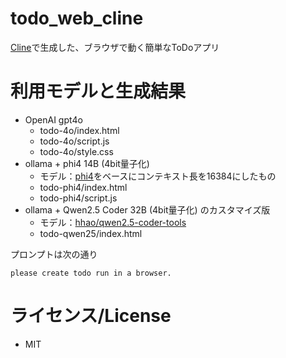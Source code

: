 #  todo_web_cline

[Cline](https://github.com/cline/cline)で生成した、ブラウザで動く簡単なToDoアプリ

# 利用モデルと生成結果

- OpenAI gpt4o
    - todo-4o/index.html
    - todo-4o/script.js
    - todo-4o/style.css
- ollama + phi4 14B (4bit量子化)
    - モデル：[phi4](https://ollama.com/library/phi4)をベースにコンテキスト長を16384にしたもの
    - todo-phi4/index.html
    - todo-phi4/script.js
- ollama + Qwen2.5 Coder 32B (4bit量子化) のカスタマイズ版
    - モデル：[hhao/qwen2.5-coder-tools](https://ollama.com/hhao/qwen2.5-coder-tools:32b/blobs/6da8a45bf533)
    - todo-qwen25/index.html

プロンプトは次の通り

```
please create todo run in a browser.
```


# ライセンス/License

- MIT

